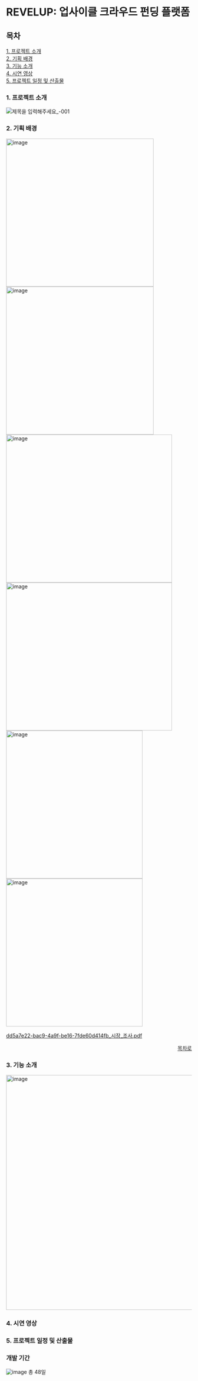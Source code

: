 # REVELUP: 업사이클 크라우드 펀딩 플랫폼


## 목차
[1. 프로젝트 소개](#1-프로젝트-소개)<br/>
[2. 기획 배경](#2-기획-배경)<br/>
[3. 기능 소개](#3-기능-소개)<br/>
[4. 시연 영상](#4-시연-영상)<br/>
[5. 프로젝트 일정 및 산출물](#5-프로젝트-일정-및-산출물)<br/>

### 1. 프로젝트 소개
![제목을 입력해주세요_-001](https://github.com/user-attachments/assets/052bdd97-9fc4-4bca-9356-34a26d11f3d1)

### 2. 기획 배경

<img width="400" height="400" alt="image" src="https://github.com/user-attachments/assets/45799011-c823-46d4-9005-6036d6b0e0c6">
<img width="400" height="400" alt="image" src="https://github.com/user-attachments/assets/bea4ed7d-e7f9-4187-95e8-bfc3a1a581af">
<img width="450" height="400" alt="image" src="https://github.com/user-attachments/assets/2610cd28-85a9-4624-93f7-2510714e6f36">
<img width="450" height="400" alt="image" src="https://github.com/user-attachments/assets/4b4720a7-7127-4d2f-9462-7d635649afbd">
<img width="370" height="400" alt="image" src="https://github.com/user-attachments/assets/945402c6-b484-4783-ab9a-460b482582e7">
<img width="370" height="400" alt="image" src="https://github.com/user-attachments/assets/2db03cd1-fa3c-4da3-bd9f-0c4c05bf9e38">

[dd5a7e22-bac9-4a9f-be16-7fde60d414fb_시장_조사.pdf](https://github.com/user-attachments/files/16637787/dd5a7e22-bac9-4a9f-be16-7fde60d414fb_._.pdf)

<div align="right">
  
[목차로](#목차)

</div>

### 3. 기능 소개

<img width="635" alt="image" src="https://github.com/user-attachments/assets/1b5802e8-81a0-46ba-aef5-d5492928230c">

### 4. 시연 영상


### 5. 프로젝트 일정 및 산출물
### 개발 기간
![image](https://github.com/JayLee-98/revelup/assets/153487581/72dfea25-3f86-4358-8518-79cd7e81a5a6)
총 48일
